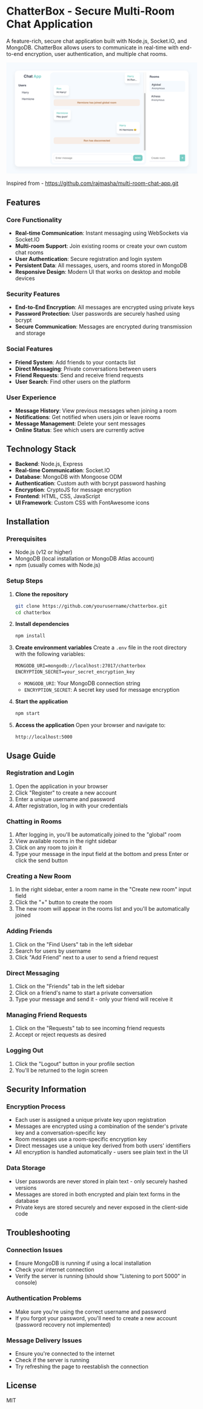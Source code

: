 # ChatterBox - Secure Multi-Room Chat Application

A feature-rich, secure chat application built with Node.js, Socket.IO, and MongoDB. ChatterBox allows users to communicate in real-time with end-to-end encryption, user authentication, and multiple chat rooms.

<img src="/public/chat-app.png" />

Inspired from -  https://github.com/rajmasha/multi-room-chat-app.git

## Features

### Core Functionality
- **Real-time Communication**: Instant messaging using WebSockets via Socket.IO
- **Multi-room Support**: Join existing rooms or create your own custom chat rooms
- **User Authentication**: Secure registration and login system
- **Persistent Data**: All messages, users, and rooms stored in MongoDB
- **Responsive Design**: Modern UI that works on desktop and mobile devices

### Security Features
- **End-to-End Encryption**: All messages are encrypted using private keys
- **Password Protection**: User passwords are securely hashed using bcrypt
- **Secure Communication**: Messages are encrypted during transmission and storage

### Social Features
- **Friend System**: Add friends to your contacts list
- **Direct Messaging**: Private conversations between users
- **Friend Requests**: Send and receive friend requests
- **User Search**: Find other users on the platform

### User Experience
- **Message History**: View previous messages when joining a room
- **Notifications**: Get notified when users join or leave rooms
- **Message Management**: Delete your sent messages
- **Online Status**: See which users are currently active

## Technology Stack

- **Backend**: Node.js, Express
- **Real-time Communication**: Socket.IO
- **Database**: MongoDB with Mongoose ODM
- **Authentication**: Custom auth with bcrypt password hashing
- **Encryption**: CryptoJS for message encryption
- **Frontend**: HTML, CSS, JavaScript
- **UI Framework**: Custom CSS with FontAwesome icons

## Installation

### Prerequisites
- Node.js (v12 or higher)
- MongoDB (local installation or MongoDB Atlas account)
- npm (usually comes with Node.js)

### Setup Steps

1. **Clone the repository**
   ```bash
   git clone https://github.com/yourusername/chatterbox.git
   cd chatterbox
   ```

2. **Install dependencies**
   ```bash
   npm install
   ```

3. **Create environment variables**
   Create a `.env` file in the root directory with the following variables:
   ```
   MONGODB_URI=mongodb://localhost:27017/chatterbox
   ENCRYPTION_SECRET=your_secret_encryption_key
   ```

   - `MONGODB_URI`: Your MongoDB connection string
   - `ENCRYPTION_SECRET`: A secret key used for message encryption

4. **Start the application**
   ```bash
   npm start
   ```

5. **Access the application**
   Open your browser and navigate to:
   ```
   http://localhost:5000
   ```

## Usage Guide

### Registration and Login
1. Open the application in your browser
2. Click "Register" to create a new account
3. Enter a unique username and password
4. After registration, log in with your credentials

### Chatting in Rooms
1. After logging in, you'll be automatically joined to the "global" room
2. View available rooms in the right sidebar
3. Click on any room to join it
4. Type your message in the input field at the bottom and press Enter or click the send button

### Creating a New Room
1. In the right sidebar, enter a room name in the "Create new room" input field
2. Click the "+" button to create the room
3. The new room will appear in the rooms list and you'll be automatically joined

### Adding Friends
1. Click on the "Find Users" tab in the left sidebar
2. Search for users by username
3. Click "Add Friend" next to a user to send a friend request

### Direct Messaging
1. Click on the "Friends" tab in the left sidebar
2. Click on a friend's name to start a private conversation
3. Type your message and send it - only your friend will receive it

### Managing Friend Requests
1. Click on the "Requests" tab to see incoming friend requests
2. Accept or reject requests as desired

### Logging Out
1. Click the "Logout" button in your profile section
2. You'll be returned to the login screen

## Security Information

### Encryption Process
- Each user is assigned a unique private key upon registration
- Messages are encrypted using a combination of the sender's private key and a conversation-specific key
- Room messages use a room-specific encryption key
- Direct messages use a unique key derived from both users' identifiers
- All encryption is handled automatically - users see plain text in the UI

### Data Storage
- User passwords are never stored in plain text - only securely hashed versions
- Messages are stored in both encrypted and plain text forms in the database
- Private keys are stored securely and never exposed in the client-side code

## Troubleshooting

### Connection Issues
- Ensure MongoDB is running if using a local installation
- Check your internet connection
- Verify the server is running (should show "Listening to port 5000" in console)

### Authentication Problems
- Make sure you're using the correct username and password
- If you forgot your password, you'll need to create a new account (password recovery not implemented)

### Message Delivery Issues
- Ensure you're connected to the internet
- Check if the server is running
- Try refreshing the page to reestablish the connection

## License

MIT
